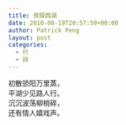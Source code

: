 ```yaml
---
title: 夜探西湖
date: 2010-08-19T20:57:59+00:00
author: Patrick Peng
layout: post
categories:
  - 行
  - 詩
---
```

初散骄阳万里蒸，  
平湖少见路人行。  
沉沉波荡柳梢碎，  
还有情人嬉戏声。